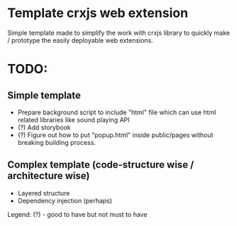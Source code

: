 # Template crxjs web extension

Simple template made to simplify the work with crxjs library to quickly make / prototype the easily deployable web extensions.

# TODO:

## Simple template

- Prepare background script to include "html" file which can use html related libraries like sound playing API
- (?) Add storybook
- (?) Figure out how to put "popup.html" inside public/pages without breaking building process.
  
## Complex template (code-structure wise / architecture wise)

- Layered structure
- Dependency injection (perhaps)

Legend:
(?) - good to have but not must to have
